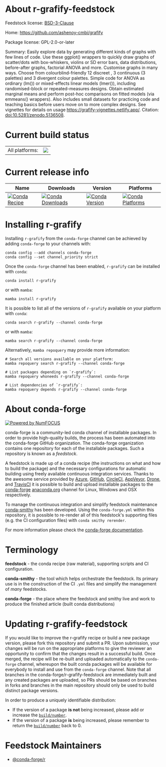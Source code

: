About r-grafify-feedstock
=========================

Feedstock license: [BSD-3-Clause](https://github.com/conda-forge/r-grafify-feedstock/blob/main/LICENSE.txt)

Home: https://github.com/ashenoy-cmbi/grafify

Package license: GPL-2.0-or-later

Summary: Easily explore data by generating different kinds of graphs with few lines of code. Use these ggplot() wrappers to quickly draw graphs of scatter/dots with box-whiskers, violins or SD error bars, data distributions, before-after graphs, factorial ANOVA and more. Customise graphs in many ways. Choose from colourblind-friendly 12 discreet , 3 continuous (3 palettes) and 3 divergent colour palettes. Simple code for ANOVA as ordinary (lm()) or mixed-effects linear models (lmer()), including randomised-block or repeated-measures designs. Obtain estimated marginal means and perform post-hoc comparisons on fitted models (via emmeans() wrappers). Also includes small datasets for practicing code and teaching basics before users move on to more complex designs. See vignettes for details on usage <https://grafify-vignettes.netlify.app/>. Citation: <doi:10.5281/zenodo.5136508>.

Current build status
====================


<table><tr><td>All platforms:</td>
    <td>
      <a href="https://dev.azure.com/conda-forge/feedstock-builds/_build/latest?definitionId=16597&branchName=main">
        <img src="https://dev.azure.com/conda-forge/feedstock-builds/_apis/build/status/r-grafify-feedstock?branchName=main">
      </a>
    </td>
  </tr>
</table>

Current release info
====================

| Name | Downloads | Version | Platforms |
| --- | --- | --- | --- |
| [![Conda Recipe](https://img.shields.io/badge/recipe-r--grafify-green.svg)](https://anaconda.org/conda-forge/r-grafify) | [![Conda Downloads](https://img.shields.io/conda/dn/conda-forge/r-grafify.svg)](https://anaconda.org/conda-forge/r-grafify) | [![Conda Version](https://img.shields.io/conda/vn/conda-forge/r-grafify.svg)](https://anaconda.org/conda-forge/r-grafify) | [![Conda Platforms](https://img.shields.io/conda/pn/conda-forge/r-grafify.svg)](https://anaconda.org/conda-forge/r-grafify) |

Installing r-grafify
====================

Installing `r-grafify` from the `conda-forge` channel can be achieved by adding `conda-forge` to your channels with:

```
conda config --add channels conda-forge
conda config --set channel_priority strict
```

Once the `conda-forge` channel has been enabled, `r-grafify` can be installed with `conda`:

```
conda install r-grafify
```

or with `mamba`:

```
mamba install r-grafify
```

It is possible to list all of the versions of `r-grafify` available on your platform with `conda`:

```
conda search r-grafify --channel conda-forge
```

or with `mamba`:

```
mamba search r-grafify --channel conda-forge
```

Alternatively, `mamba repoquery` may provide more information:

```
# Search all versions available on your platform:
mamba repoquery search r-grafify --channel conda-forge

# List packages depending on `r-grafify`:
mamba repoquery whoneeds r-grafify --channel conda-forge

# List dependencies of `r-grafify`:
mamba repoquery depends r-grafify --channel conda-forge
```


About conda-forge
=================

[![Powered by
NumFOCUS](https://img.shields.io/badge/powered%20by-NumFOCUS-orange.svg?style=flat&colorA=E1523D&colorB=007D8A)](https://numfocus.org)

conda-forge is a community-led conda channel of installable packages.
In order to provide high-quality builds, the process has been automated into the
conda-forge GitHub organization. The conda-forge organization contains one repository
for each of the installable packages. Such a repository is known as a *feedstock*.

A feedstock is made up of a conda recipe (the instructions on what and how to build
the package) and the necessary configurations for automatic building using freely
available continuous integration services. Thanks to the awesome service provided by
[Azure](https://azure.microsoft.com/en-us/services/devops/), [GitHub](https://github.com/),
[CircleCI](https://circleci.com/), [AppVeyor](https://www.appveyor.com/),
[Drone](https://cloud.drone.io/welcome), and [TravisCI](https://travis-ci.com/)
it is possible to build and upload installable packages to the
[conda-forge](https://anaconda.org/conda-forge) [anaconda.org](https://anaconda.org/)
channel for Linux, Windows and OSX respectively.

To manage the continuous integration and simplify feedstock maintenance
[conda-smithy](https://github.com/conda-forge/conda-smithy) has been developed.
Using the ``conda-forge.yml`` within this repository, it is possible to re-render all of
this feedstock's supporting files (e.g. the CI configuration files) with ``conda smithy rerender``.

For more information please check the [conda-forge documentation](https://conda-forge.org/docs/).

Terminology
===========

**feedstock** - the conda recipe (raw material), supporting scripts and CI configuration.

**conda-smithy** - the tool which helps orchestrate the feedstock.
                   Its primary use is in the construction of the CI ``.yml`` files
                   and simplify the management of *many* feedstocks.

**conda-forge** - the place where the feedstock and smithy live and work to
                  produce the finished article (built conda distributions)


Updating r-grafify-feedstock
============================

If you would like to improve the r-grafify recipe or build a new
package version, please fork this repository and submit a PR. Upon submission,
your changes will be run on the appropriate platforms to give the reviewer an
opportunity to confirm that the changes result in a successful build. Once
merged, the recipe will be re-built and uploaded automatically to the
`conda-forge` channel, whereupon the built conda packages will be available for
everybody to install and use from the `conda-forge` channel.
Note that all branches in the conda-forge/r-grafify-feedstock are
immediately built and any created packages are uploaded, so PRs should be based
on branches in forks and branches in the main repository should only be used to
build distinct package versions.

In order to produce a uniquely identifiable distribution:
 * If the version of a package **is not** being increased, please add or increase
   the [``build/number``](https://docs.conda.io/projects/conda-build/en/latest/resources/define-metadata.html#build-number-and-string).
 * If the version of a package **is** being increased, please remember to return
   the [``build/number``](https://docs.conda.io/projects/conda-build/en/latest/resources/define-metadata.html#build-number-and-string)
   back to 0.

Feedstock Maintainers
=====================

* [@conda-forge/r](https://github.com/orgs/conda-forge/teams/r/)

